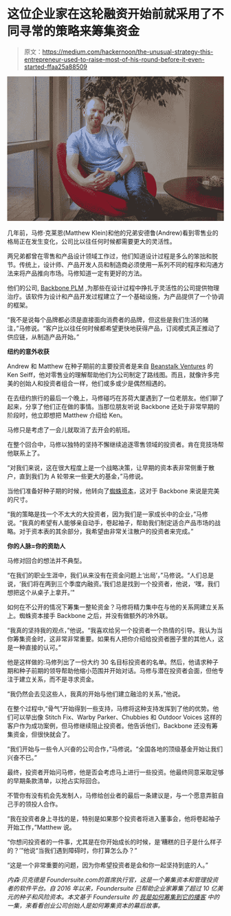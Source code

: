 # 这位企业家在这轮融资开始前就采用了不同寻常的策略来筹集资金

> 原文：<https://medium.com/hackernoon/the-unusual-strategy-this-entrepreneur-used-to-raise-most-of-his-round-before-it-even-started-ffaa25a88509>

![](img/4bf135119fdaf0c2724590e50edb4752.png)

几年前，马修·克莱恩(Matthew Klein)和他的兄弟安德鲁(Andrew)看到零售业的格局正在发生变化，公司比以往任何时候都需要更大的灵活性。

两兄弟都曾在零售和产品设计领域工作过，他们知道设计过程是多么的笨拙和脱节。传统上，设计师、产品开发人员和制造商必须使用一系列不同的程序和沟通方法来将产品推向市场。马修知道一定有更好的方法。

他们的公司, [Backbone PLM](https://backboneplm.com/#/) ,为那些在设计过程中挣扎于灵活性的公司提供物理治疗。该软件为设计和产品开发过程建立了一个基础设施，为产品提供了一个协调的框架。

“我不是说每个品牌都必须是直接面向消费者的品牌，但这些是我们生活的赌注，”马修说。“客户比以往任何时候都希望更快地获得产品，订阅模式真正推动了供应链，从制造产品开始。”

**纽约的意外收获**

Andrew 和 Matthew 在种子期前的主要投资者是来自 [Beanstalk Ventures](https://www.crunchbase.com/organization/beanstalk-ventures) 的 Ken Seiff，他对零售业的理解帮助他们为公司制定了路线图。而且，就像许多完美的创始人和投资者组合一样，他们或多或少是偶然相遇的。

在去纽约旅行的最后一个晚上，马修碰巧在苏荷大厦遇到了一位老朋友。他们聊了起来，分享了他们正在做的事情。当那位朋友听说 Backbone 还处于非常早期的阶段时，他立即想把 Matthew 介绍给 Ken。

马修只是考虑了一会儿就取消了去开会的航班。

在整个回合中，马修以独特的坚持不懈继续追逐零售领域的投资者。肯在竞技场帮他联系上了。

“对我们来说，这在很大程度上是一个战略决策，让早期的资本表非常侧重于散户，直到我们为 A 轮带来一些更大的基金，”马修说。

当他们准备好种子期的时候，他转向了[蜘蛛资本](http://www.spidercp.com/)，这对于 Backbone 来说是完美的尺寸。

“我的策略是找一个不太大的大投资者，因为我们是一家成长中的企业，”马修说。“我真的希望有人能够亲自动手，卷起袖子，帮助我们制定适合产品市场的战略。对于资本表的其余部分，我希望由非常关注散户的投资者来完成。”

**你的人脉=你的资助人**

马修对回合的想法并不典型。

“在我们的职业生涯中，我们从来没有在资金问题上‘出局’，”马修说。“人们总是说，‘我们将在两到三个季度内融资。’我们总是找到一个投资者，他说，‘嘿，我们想把这个从桌子上拿开。’"

如何在不公开的情况下筹集一整轮资金？马修将精力集中在与他的关系网建立关系上。蜘蛛资本接手 Backbone 之后，并没有做额外的冷外联。

“我真的坚持我的观点，”他说。“我喜欢给另一个投资者一个热情的引导。我认为当你筹集资金时，这非常非常重要。如果有人把你介绍给投资者圈子里的其他人，这是一种直接的认可。”

他是这样做的:马修列出了一份大约 30 名目标投资者的名单。然后，他请求种子期和种子前期的领导帮助他缩小范围并开始对话。马修与潜在投资者会面，但他专注于建立关系，而不是寻求资金。

“我仍然会去见这些人，我真的开始与他们建立融洽的关系，”他说。

在整个过程中,“骨气”开始得到一些支持，马修将这种支持发挥到了他的优势。他们可以举出像 Stitch Fix、Warby Parker、Chubbies 和 Outdoor Voices 这样的客户作为成功案例，但马修继续阻止投资者。他告诉他们，Backbone 还没有筹集资金，但很快就会了。

“我们开始与一些令人兴奋的公司合作，”马修说。“全国各地的顶级基金开始让我们兴奋不已。”

最终，投资者开始问马修，他是否会考虑马上进行一些投资。他最终同意采取足够的早期条款清单，以抢占实际回合。

不管你有没有机会先发制人，马修给创业者的最后一条建议是，与一个愿意弄脏自己手的领投人合作。

“我在投资者身上寻找的是，特别是如果那个投资者将进入董事会，他将卷起袖子开始工作，”Matthew 说。

“你想问投资者的一件事，尤其是在你开始成长的时候，是‘糟糕的日子是什么样子的？’”他说“当我们遇到障碍时，你打算怎么办？”

“这是一个非常重要的问题，因为你希望投资者是会和你一起坚持到底的人。”

*内森·贝克德是 Foundersuite.com*[](https://foundersuite.com/)**的首席执行官，这是一个筹集资本和管理投资者的软件平台。自 2016 年以来，Foundersuite 已帮助企业家筹集了超过 10 亿美元的种子和风险资本。本文基于 Foundersuite 的* [*我是如何筹集到它的播客*](https://soundcloud.com/user-2586856/ep-68-how-i-raised-it-with-matthew-klein-of-backbone-plm-on-1042018) *中的一集，来看看创业公司创始人是如何筹集资本的幕后故事。**